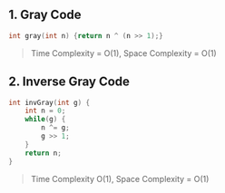 ## 1. Gray Code

```cpp
int gray(int n) {return n ^ (n >> 1);}
```
> Time Complexity = O(1), Space Complexity = O(1)

## 2. Inverse Gray Code

```cpp
int invGray(int g) {
    int n = 0;
    while(g) {
        n ^= g;
        g >> 1;
    }
    return n;
}
```
> Time Complexity O(1), Space Complexity = O(1)
